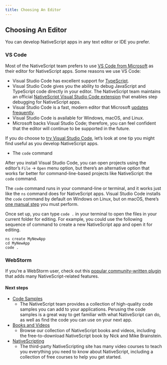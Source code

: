 ```yaml
---
title: Choosing An Editor
---
```


## Choosing An Editor

You can develop NativeScript apps in any text editor or IDE you prefer.

### VS Code

Most of the NativeScript team prefers to use [VS Code from Microsoft](https://code.visualstudio.com/) as their editor for NativeScript apps. Some reasons we use VS Code:

- Visual Studio Code has excellent support for [TypeScript](https://www.typescriptlang.org/).
- Visual Studio Code gives you the ability to debug JavaScript and TypeScript code directly in your editor. The NativeScript team maintains an official [NativeScript Visual Studio Code extension](https://marketplace.visualstudio.com/items?itemName=NativeScript.nativescript) that enables step debugging for NativeScript apps.
- Visual Studio Code is a fast, modern editor that Microsoft [updates frequently](https://code.visualstudio.com/updates/).
- Visual Studio Code is available for Windows, macOS, and Linux.
- Microsoft backs Visual Studio Code; therefore, you can feel confident that the editor will continue to be supported in the future.

If you do choose to [try Visual Studio Code](https://code.visualstudio.com/), let’s look at one tip you might find useful as you develop NativeScript apps.

- The `code` command

After you install Visual Studio Code, you can open projects using the editor’s `File` → `Open` menu option, but there’s an alternative option that works far better for command-line-based projects like NativeScript: the `code` command.

The `code` command runs in your command-line or terminal, and it works just like the `ns` command does for NativeScript apps. Visual Studio Code installs the `code` command by default on Windows on Linux, but on macOS, there’s [one manual step](https://code.visualstudio.com/docs/setup/mac) you must perform.

Once set up, you can type `code .` in your terminal to open the files in your current folder for editing. For example, you could use the following sequence of command to create a new NativeScript app and open it for editing.

```cli
ns create MyNewApp
cd MyNewApp
code .
```

### WebStorm

If you’re a WebStorm user, check out this [popular community-written plugin](https://plugins.jetbrains.com/webstorm/plugin/8588-nativescript) that adds many NativeScript-related features.

#### Next steps

<!-- TODO: fix links -->

- [Code Samples](https://market.nativescript.org/?tab=samples&framework=all_frameworks&category=all_samples)
  - The NativeScript team provides a collection of high-quality code samples you can add to your applications. Perusing the code samples is a great way to get familiar with what NativeScript can do, as well as find the code you can use on your next app.
- [Books and Videos](https://www.nativescript.org/books-and-videos)
  - Browse our collection of NativeScript books and videos, including the free-to-download NativeScript book by Nick and Mike Brainstein.
- [NativeScripting](https://nativescripting.com/)
  - The third-party NativeScripting site has many video courses to teach you everything you need to know about NativeScript, including a collection of free courses to help you get started.
